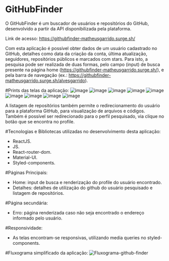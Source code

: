 # GitHubFinder

O GitHubFinder é um buscador de usuários e repositórios do GitHub, desenvolvido a partir da API disponibilizada pela plataforma.

Link de acesso: https://githubfinder-matheusgarrido.surge.sh/

Com esta aplicação é possível obter dados de um usuário cadastrado no GitHub, detalhes como data da criação da conta, última atualização, seguidores, repositórios públicos e marcados com stars. Para isto, a pesquisa pode ser realizada de duas formas, pelo campo (input) de busca presente na página home (https://githubfinder-matheusgarrido.surge.sh/), e pela barra de navegação (ex.: https://githubfinder-matheusgarrido.surge.sh/alvesgarrido).

#Prints das telas da aplicação:
![image](https://user-images.githubusercontent.com/60436191/123671441-a559bf80-d814-11eb-9000-fcbff508f105.png)
![image](https://user-images.githubusercontent.com/60436191/123671493-bacee980-d814-11eb-9474-b39632d42f89.png)
![image](https://user-images.githubusercontent.com/60436191/123671568-d0441380-d814-11eb-9955-ef8abb6b93ee.png)
![image](https://user-images.githubusercontent.com/60436191/123671651-e520a700-d814-11eb-8f4f-d857e110a8c1.png)
![image](https://user-images.githubusercontent.com/60436191/123671703-f36ec300-d814-11eb-9997-2b482c45b3c0.png)
![image](https://user-images.githubusercontent.com/60436191/123671932-316be700-d815-11eb-98cc-9b66a663ac4f.png)
![image](https://user-images.githubusercontent.com/60436191/123671997-3f216c80-d815-11eb-8e1a-4c060a3a54c8.png)
![image](https://user-images.githubusercontent.com/60436191/123672046-4d6f8880-d815-11eb-965b-e7e850b9f5e5.png)
![image](https://user-images.githubusercontent.com/60436191/123672147-65dfa300-d815-11eb-9a64-f4fcf43e4789.png)

A listagem de repositórios também permite o redirecionamento do usuário para a plataforma GitHub, para visualização de arquivos e códigos. Também é possível ser redirecionado para o perfil pesquisado, via clique no botão que se encontra no profile.

#Tecnologias e Bibliotecas utilizadas no desenvolvimento desta aplicação:
- ReactJS.
- JS.
- React-router-dom.
- Material-UI.
- Styled-components.

#Páginas Principais:
- Home: input de busca e renderização do profile do usuário encontrado.
- Detalhes: detalhes de utilização do github do usuário pesquisado e listagem de repositórios.

#Página secundária:
- Erro: página renderizada caso não seja encontrado o endereço informado pelo usuário.

#Responsividade:
- As telas encontram-se responsivas, utilizando media queries no styled-components.

#Fluxograma simplificado da aplicação:
![Fluxograma-github-finder](https://user-images.githubusercontent.com/60436191/123720861-731f8080-d85b-11eb-984e-1872bbfbf834.png)

